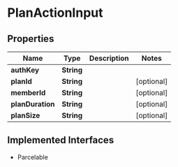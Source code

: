 

# PlanActionInput


## Properties

Name | Type | Description | Notes
------------ | ------------- | ------------- | -------------
**authKey** | **String** |  | 
**planId** | **String** |  |  [optional]
**memberId** | **String** |  |  [optional]
**planDuration** | **String** |  |  [optional]
**planSize** | **String** |  |  [optional]


## Implemented Interfaces

* Parcelable



